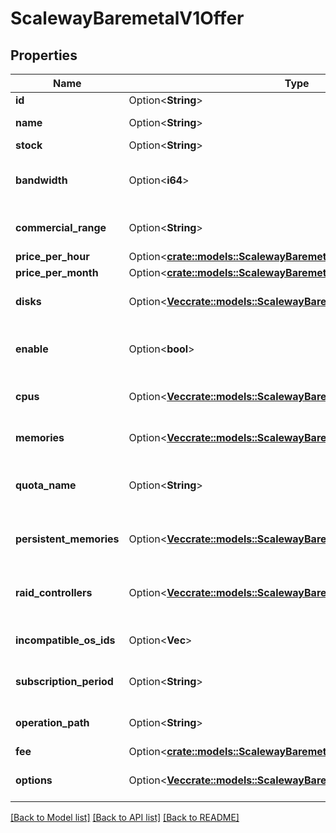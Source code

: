 # ScalewayBaremetalV1Offer

## Properties

Name | Type | Description | Notes
------------ | ------------- | ------------- | -------------
**id** | Option<**String**> | ID of the offer | [optional]
**name** | Option<**String**> | Name of the offer | [optional]
**stock** | Option<**String**> | Stock level | [optional][default to Stock_Empty]
**bandwidth** | Option<**i64**> | Bandwidth available in bits/s with the offer | [optional]
**commercial_range** | Option<**String**> | Commercial range of the offer | [optional]
**price_per_hour** | Option<[**crate::models::ScalewayBaremetalV1OfferPricePerHour**](scaleway_baremetal_v1_Offer_price_per_hour.md)> |  | [optional]
**price_per_month** | Option<[**crate::models::ScalewayBaremetalV1OfferPricePerMonth**](scaleway_baremetal_v1_Offer_price_per_month.md)> |  | [optional]
**disks** | Option<[**Vec<crate::models::ScalewayBaremetalV1Disk>**](scaleway.baremetal.v1.Disk.md)> | Disks specifications of the offer | [optional]
**enable** | Option<**bool**> | True if the offer is currently available | [optional]
**cpus** | Option<[**Vec<crate::models::ScalewayBaremetalV1Cpu>**](scaleway.baremetal.v1.CPU.md)> | CPU specifications of the offer | [optional]
**memories** | Option<[**Vec<crate::models::ScalewayBaremetalV1Memory>**](scaleway.baremetal.v1.Memory.md)> | Memory specifications of the offer | [optional]
**quota_name** | Option<**String**> | Name of the quota associated to the offer | [optional]
**persistent_memories** | Option<[**Vec<crate::models::ScalewayBaremetalV1PersistentMemory>**](scaleway.baremetal.v1.PersistentMemory.md)> | Persistent memory specifications of the offer | [optional]
**raid_controllers** | Option<[**Vec<crate::models::ScalewayBaremetalV1RaidController>**](scaleway.baremetal.v1.RaidController.md)> | Raid controller specifications of the offer | [optional]
**incompatible_os_ids** | Option<**Vec<String>**> | Array of incompatible OS ids | [optional]
**subscription_period** | Option<**String**> | Period of subscription for the offer | [optional][default to SubscriptionPeriod_UnknownSubscriptionPeriod]
**operation_path** | Option<**String**> | Operation path of the service | [optional]
**fee** | Option<[**crate::models::ScalewayBaremetalV1OfferFee**](scaleway_baremetal_v1_Offer_fee.md)> |  | [optional]
**options** | Option<[**Vec<crate::models::ScalewayBaremetalV1OfferOptionOffer>**](scaleway.baremetal.v1.Offer.OptionOffer.md)> | Options available on offer | [optional]

[[Back to Model list]](../README.md#documentation-for-models) [[Back to API list]](../README.md#documentation-for-api-endpoints) [[Back to README]](../README.md)


